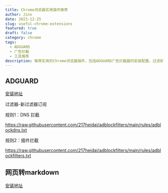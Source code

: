 ```yaml
---
title: Chrome浏览器实用插件推荐
author: Jinx
date: 2023-12-25
slug: useful-chrome-extensions
featured: true
draft: false
category: chrome
tags:
  - ADGUARD
  - 广告拦截
  - 工具推荐
description: 推荐实用的Chrome浏览器插件，包括ADGUARD广告拦截器的安装配置、过滤规则设置，以及网页转Markdown等效率工具的使用说明
---
```


## ADGUARD

[安装地址](https://chromewebstore.google.com/detail/adguard-%E5%B9%BF%E5%91%8A%E6%8B%A6%E6%88%AA%E5%99%A8/bgnkhhnnamicmpeenaelnjfhikgbkllg)

过滤器-新过滤器订阅

规则1：DNS 拦截

https://raw.githubusercontent.com/217heidai/adblockfilters/main/rules/adblockdns.txt

规则2：插件拦截

https://raw.githubusercontent.com/217heidai/adblockfilters/main/rules/adblockfilters.txt

## 网页转markdown

[安装地址](https://chrome.google.com/webstore/detail/ngccckdpjacopmhmlanmmmncgfjnenac)
